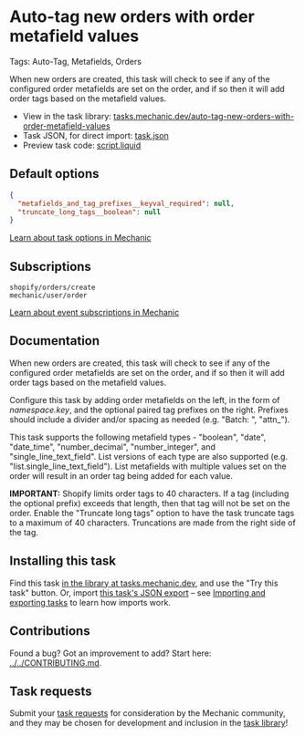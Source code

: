 # Auto-tag new orders with order metafield values

Tags: Auto-Tag, Metafields, Orders

When new orders are created, this task will check to see if any of the configured order metafields are set on the order, and if so then it will add order tags based on the metafield values.

* View in the task library: [tasks.mechanic.dev/auto-tag-new-orders-with-order-metafield-values](https://tasks.mechanic.dev/auto-tag-new-orders-with-order-metafield-values)
* Task JSON, for direct import: [task.json](../../tasks/auto-tag-new-orders-with-order-metafield-values.json)
* Preview task code: [script.liquid](./script.liquid)

## Default options

```json
{
  "metafields_and_tag_prefixes__keyval_required": null,
  "truncate_long_tags__boolean": null
}
```

[Learn about task options in Mechanic](https://learn.mechanic.dev/core/tasks/options)

## Subscriptions

```liquid
shopify/orders/create
mechanic/user/order
```

[Learn about event subscriptions in Mechanic](https://learn.mechanic.dev/core/tasks/subscriptions)

## Documentation

When new orders are created, this task will check to see if any of the configured order metafields are set on the order, and if so then it will add order tags based on the metafield values.

Configure this task by adding order metafields on the left, in the form of *namespace.key*, and the optional paired tag prefixes on the right. Prefixes should include a divider and/or spacing as needed (e.g. "Batch: ", "attn_").

This task supports the following metafield types - "boolean", "date", "date_time", "number_decimal", "number_integer", and "single_line_text_field". List versions of each type are also supported (e.g. "list.single_line_text_field"). List metafields with multiple values set on the order will result in an order tag being added for each value.

**IMPORTANT:** Shopify limits order tags to 40 characters. If a tag (including the optional prefix) exceeds that length, then that tag will not be set on the order. Enable the "Truncate long tags" option to have the task truncate tags to a maximum of 40 characters. Truncations are made from the right side of the tag.

## Installing this task

Find this task [in the library at tasks.mechanic.dev](https://tasks.mechanic.dev/auto-tag-new-orders-with-order-metafield-values), and use the "Try this task" button. Or, import [this task's JSON export](../../tasks/auto-tag-new-orders-with-order-metafield-values.json) – see [Importing and exporting tasks](https://learn.mechanic.dev/core/tasks/import-and-export) to learn how imports work.

## Contributions

Found a bug? Got an improvement to add? Start here: [../../CONTRIBUTING.md](../../CONTRIBUTING.md).

## Task requests

Submit your [task requests](https://mechanic.canny.io/task-requests) for consideration by the Mechanic community, and they may be chosen for development and inclusion in the [task library](https://tasks.mechanic.dev/)!
